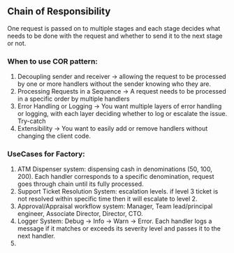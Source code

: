 ## Chain of Responsibility
One request is passed on to multiple stages and each stage decides what needs to be done with the request and whether to send it to the next stage or not.
### When to use COR pattern:
1. Decoupling sender and receiver -> allowing the request to be processed by one or more handlers without the sender knowing who they are.
2. Processing Requests in a Sequence -> A request needs to be processed in a specific order by multiple handlers
3. Error Handling or Logging -> You want multiple layers of error handling or logging, with each layer deciding whether to log or escalate the issue. Try-catch
4. Extensibility -> You want to easily add or remove handlers without changing the client code.
### UseCases for Factory:
1. ATM Dispenser system: dispensing cash in denominations (50, 100, 200). Each handler corresponds to a specific denomination, request goes through chain until its fully processed.
2. Support Ticket Resolution System: escalation levels. if level 3 ticket is not resolved within specific time then it will escalate to level 2.
3. Approval/Appraisal workflow system: Manager, Team lead/principal engineer, Associate Director, Director, CTO.
4. Logger System: Debug -> Info -> Warn -> Error. Each handler logs a message if it matches or exceeds its severity level and passes it to the next handler.
5. 
